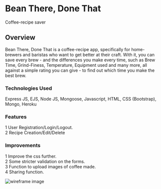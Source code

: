 # Bean There, Done That
Coffee-recipe saver

## Overview
Bean There, Done That is a coffee-recipe app, specifically for home-brewers and baristas who want to get better at their craft. With it, you can save every brew - and the differences you make every time, such as Brew Time, Grind-Finess, Temperature, Equipment used and many more, all against a simple rating you can give - to find out which time you make the best brew.

### Technologies Used
Express JS, EJS, Node JS, Mongoose, Javascript, HTML, CSS (Bootstrap), Mongo, Heroku

### Features
1 User Registration/Login/Logout.  
2 Recipe Creation/Edit/Delete  

### Improvements
1 Improve the css further.  
2 Some stricter validation on the forms.  
3 Function to upload images of coffee made.  
4 Sharing function.  

![wireframe image](https://i.imgur.com/DdMN5YW.png)
